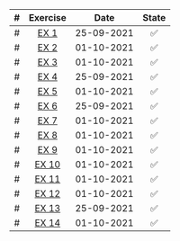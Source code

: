 | # | Exercise |  Date  | State |
|:-:|:-:|:-:|:-:|
| # | [EX 1](https://github.com/lfteixeira996/Python_Courses/blob/master/Brian%20Heinold/Chapter_2/ex1.py) | 25-09-2021 |:white_check_mark:|
| # | [EX 2](https://github.com/lfteixeira996/Python_Courses/blob/master/Brian%20Heinold/Chapter_2/ex2.py) | 01-10-2021 |:white_check_mark:|
| # | [EX 3](https://github.com/lfteixeira996/Python_Courses/blob/master/Brian%20Heinold/Chapter_2/ex3.py) | 01-10-2021 |:white_check_mark:|
| # | [EX 4](https://github.com/lfteixeira996/Python_Courses/blob/master/Brian%20Heinold/Chapter_2/ex4.py) | 25-09-2021 |:white_check_mark:|
| # | [EX 5](https://github.com/lfteixeira996/Python_Courses/blob/master/Brian%20Heinold/Chapter_2/ex5.py) | 01-10-2021 |:white_check_mark:|
| # | [EX 6](https://github.com/lfteixeira996/Python_Courses/blob/master/Brian%20Heinold/Chapter_2/ex6.py) | 25-09-2021 |:white_check_mark:|
| # | [EX 7](https://github.com/lfteixeira996/Python_Courses/blob/master/Brian%20Heinold/Chapter_2/ex7.py) | 01-10-2021 |:white_check_mark:|
| # | [EX 8](https://github.com/lfteixeira996/Python_Courses/blob/master/Brian%20Heinold/Chapter_2/ex8.py) | 01-10-2021 |:white_check_mark:|
| # | [EX 9](https://github.com/lfteixeira996/Python_Courses/blob/master/Brian%20Heinold/Chapter_2/ex9.py) | 01-10-2021 |:white_check_mark:|
| # | [EX 10](https://github.com/lfteixeira996/Python_Courses/blob/master/Brian%20Heinold/Chapter_2/ex10.py) | 01-10-2021 |:white_check_mark:|
| # | [EX 11](https://github.com/lfteixeira996/Python_Courses/blob/master/Brian%20Heinold/Chapter_2/ex11.py) | 01-10-2021 |:white_check_mark:|
| # | [EX 12](https://github.com/lfteixeira996/Python_Courses/blob/master/Brian%20Heinold/Chapter_2/ex12.py) | 01-10-2021 |:white_check_mark:|
| # | [EX 13](https://github.com/lfteixeira996/Python_Courses/blob/master/Brian%20Heinold/Chapter_2/ex13.py) | 25-09-2021 |:white_check_mark:|
| # | [EX 14](https://github.com/lfteixeira996/Python_Courses/blob/master/Brian%20Heinold/Chapter_2/ex14.py) | 01-10-2021 |:white_check_mark:|
